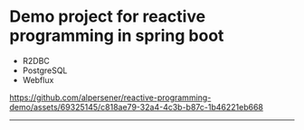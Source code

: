# Demo project for reactive programming in spring boot
- R2DBC
- PostgreSQL
- Webflux
  
https://github.com/alpersener/reactive-programming-demo/assets/69325145/c818ae79-32a4-4c3b-b87c-1b46221eb668

----



